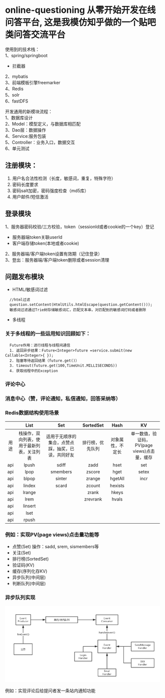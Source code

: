 # online-questioning  从零开始开发在线问答平台, 这是我模仿知乎做的一个贴吧类问答交流平台

使用到的技术栈：  
1、spring/springboot  
* 拦截器

2、mybatis  
3、前端模板引擎freemarker  
4、Redis  
5、solr  
6、fastDFS  

开发通用的新模块流程：  
1、数据库设计  
2、Model：模型定义，与数据库相匹配  
3、Dao层：数据操作  
4、Service:服务包装  
5、Controller：业务入口，数据交互  
6、单元测试  

## 注册模块：  
1. 用户名合法性检测（长度，敏感词，重复，特殊字符）  
2. 密码长度要求  
3. 密码salt加密，密码强度检查（md5库）  
4. 用户邮件/短信激活  

## 登录模块
1、服务器密码校验/三方校验，token（sessionId或者cookie的一个key）登记  
* 服务器端token关联userId  
* 客户端存储token(本地或者cookie)  

2、服务器端/客户端token设置有效期（记住登录）  
3、登出：服务器端/客户端token删除或者session清理  

## 问题发布模块
* HTML/敏感词过滤
```
  //html过滤
  question.setContent(HtmlUtils.htmlEscape(question.getContent()));
  敏感词过滤通过Trie树存储敏感词汇，匹配文本串，对匹配到的敏感词打码或者删除
```
* 多线程

### 关于多线程的一些运用知识回顾如下：  
```
  Future作用：进行线程与线程间通信
  1. 返回异步结果：Future<Integer>future =service.submit(new Callable<Integer>{ });
  2. 阻塞等待返回结果（future.get()）
  3. timeout(future.get(100,TimeUnit.MILLISECONDS))
  4. 获取线程中的Exception
```

### 评论中心

### 消息中心（赞，评论通知，私信通知，回答采纳等）
### Redis数据结构使用场景

|      |                    List                    |                        Set                         |    SortedSet     |       Hash       |                      KV                      |
| :--: | :----------------------------------------: | :------------------------------------------------: | :--------------: | :--------------: | :------------------------------------------: |
| 用途 | 栈操作，双向列表，使用于最新列表，关注列表 | 适用于无顺序的集合，点赞点踩，抽奖，已读，共同好友 | 排行榜，优先队列 | 对象属性，不定长 | 单一数值，验证码，PV(page views)点击量，缓存 |
| api  |                   lpush                    |                       sdiff                        |       zadd       |       hset       |                     set                      |
| api  |                    lpop                    |                      smembers                      |      zscore      |       hget       |                    setex                     |
| api  |                   blpop                    |                       sinter                       |      zrange      |     hgetAll      |                     incr                     |
| api  |                   lindex                   |                       scard                        |      zcount      |     hexists      |                                              |
| api  |                   lrange                   |                                                    |      zrank       |      hkeys       |                                              |
| api  |                    lrem                    |                                                    |     zrevrank     |      hvals       |                                              |
| api  |                  linsert                   |                                                    |                  |                  |                                              |
| api  |                    lset                    |                                                    |                  |                  |                                              |
| api  |                   rpush                    |                                                    |                  |                  |                                              |

### 例如：实现PV(page views)点击量功能等

* 点赞(Set) 操作：sadd, srem, sismembers等
* 关注(Set)
* 排行榜(SortedSet)
* 验证码(KV)
* 缓存(序列化存KV)
* 异步队列(中间层)
* 判断队列(中间层)

### 异步队列实现

![异步队列实现流程图](guideimgs/异步队列实现.jpg)  

例如：实现评论后给提问者发一条站内通知功能

